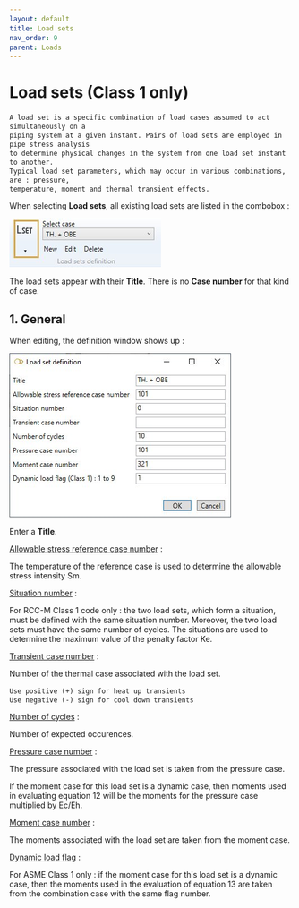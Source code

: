 ```yaml
---
layout: default
title: Load sets
nav_order: 9
parent: Loads
---
```


# Load sets (Class 1 only)

    A load set is a specific combination of load cases assumed to act simultaneously on a
    piping system at a given instant. Pairs of load sets are employed in pipe stress analysis
    to determine physical changes in the system from one load set instant to another.
    Typical load set parameters, which may occur in various combinations, are : pressure,
    temperature, moment and thermal transient effects.

When selecting **Load sets**, all existing load sets are listed in the combobox :

![Image](../Images/Load30.jpg)

The load sets appear with their **Title**. There is no **Case number** for that kind of case.

## 1. General

When editing, the definition window shows up :

![Image](../Images/Load31.jpg)

Enter a **Title**.

<ins>Allowable stress reference case number</ins> :

The temperature of the reference case is used to determine the allowable stress intensity Sm.

<ins>Situation number</ins> :

For RCC-M Class 1 code only : the two load sets, which form a situation, must be defined with the same situation number. Moreover, the two load sets must have the same number of cycles. The situations are used to determine the maximum value of the penalty factor Ke.

<ins>Transient case number</ins> :

Number of the thermal case associated with the load set.

    Use positive (+) sign for heat up transients
    Use negative (-) sign for cool down transients

<ins>Number of cycles</ins> :

Number of expected occurences.

<ins>Pressure case number</ins> :

The pressure associated with the load set is taken from the pressure case.

If the moment case for this load set is a dynamic case, then moments used in evaluating equation 12 will be the moments for the pressure case multiplied by Ec/Eh.

<ins>Moment case number</ins> :

The moments associated with the load set are taken from the moment case.

<ins>Dynamic load flag</ins> :

For ASME Class 1 only : if the moment case for this load set is a dynamic case, then the moments used in the evaluation of equation 13  are taken from the combination case with the same flag number.
